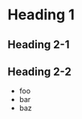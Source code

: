 <!-- pageNumber enable=false -->
# Heading 1

<!-- newpage -->
<!-- pageNumber enable=false number=1 -->

## Heading 2-1

<!-- newpage -->
<!-- pageNumber enable className="intro" -->

## Heading 2-2

- foo
- bar
- baz
